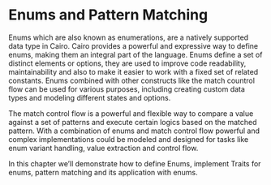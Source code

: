# Enums and Pattern Matching
Enums which are also known as enumerations, are a natively supported data type in Cairo. Cairo provides a powerful and expressive way to define enums, making them an integral part of the language. Enums define a set of distinct elements or options, they are used to improve code readability, maintainability and also to make it easier to work with a fixed set of related constants. Enums combined with other constructs like the match countrol flow can be used for various purposes, including creating custom data types and modeling different states and options. 

The match control flow is a powerful and flexible way to compare a value against a set of patterns and execute certain logics based on the matched pattern. With a combination of enums and match control flow powerful and complex implementations could be modeled and designed for tasks like enum variant handling, value extraction and control flow.

In this chapter we’ll demonstrate how to define Enums, implement Traits for enums, pattern matching and its application with enums.

